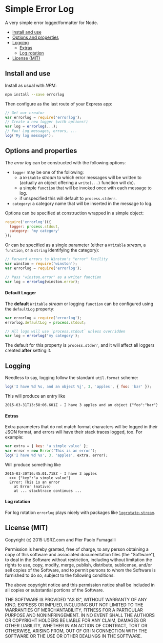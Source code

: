 Simple Error Log
================

A very simple error logger/formatter for Node.

* [Install and use](#install-and-use)
* [Options and properties](#options-and-properties)
* [Logging](#logging)
  * [Extras](#extras)
  * [Log rotation](#log-rotation)
* [License (MIT)](#license-mit-)



Install and use
---------------

Install as usual with _NPM_:

```bash
npm install --save errorlog
```

Then configure as the last route of your Express app:

```javascript
// Get our creator
var errorlog = require('errorlog');
// Create a new logger (with options!)
var log = errorlog(...);
// Foo! Log messages, errors, ...
log('My log message');
```



Options and properties
----------------------

The _error log_ can be constructed with the following options:

* `logger` may be one of the following:
  * a `Writable` _stream_ to which error messages will be written to (actually
    an object offering a `write(...)` function will do).
  * a simple `function` that will be invoked once with each message to log.
  * if unspecified this will default to `process.stderr`.
* `category`: a category name that will be inserted in the message to log.

Options can be specified at construction wrapped in a simple object:

```javascript
require('errorlog')({
  logger: process.stdout,
  category: 'my category'
});
```

Or can be specified as a single parameter (either a `Writable` _stream_, a
`function`, or a `string` identifying the category):

```javascript
// Forward errors to Winston's "error" facility
var winston = require('winston');
var errorlog = require('errorlog');

// Pass "winston.error" as a writer function
var log = errorlog(winston.error);
```

#### Default Logger

The **default** `Writable` _stream_ or logging `function` can be configured
using the `defaultLog` property:

```javascript
var errorlog = require('errorlog');
errorlog.defaultLog = process.stdout;

// All logs will use `process.stdout` unless overridden
var log = errorlog('my category');
```

The default for this property is `process.stderr`, and it will affect all
loggers created **after** setting it.



Logging
-------

Needless to say, logging follow the standard `util.format` scheme:

```javascript
log('I have %d %s, and an object %j', 3, 'apples', { foo: 'bar' });
```

This will produce an entry like

```text
2015-03-31T13:58:06.601Z - I have 3 apples and an object {"foo":"bar"}
```

#### Extras

Extra parameters that do not match format characters will be logged in their
JSON format, and errors will have their stack traces logged, too. For example:

```javascript
var extra = { key: 'a simple value' };
var error = new Error('This is an error');
log('I have %d %s', 3, 'apples', extra, error);
```

Will produce something like

```text
2015-03-30T16:45:01.718Z - I have 3 apples
  >>> {"key":"a simple value"}
  Error: This is an error
    at Error (native)
    at ... stacktrace continues ...
```

#### Log rotation

For log rotation `errorlog` plays nicely with packages like
[`logrotate-stream`](https://www.npmjs.com/package/logrotate-stream).


License (MIT)
-------------

Copyright (c) 2015 USRZ.com and Pier Paolo Fumagalli

Permission is hereby granted, free of charge, to any person obtaining a copy of
this software and associated documentation files (the "Software"), to deal in
the Software without restriction, including without limitation the rights to
use, copy, modify, merge, publish, distribute, sublicense, and/or sell copies of
the Software, and to permit persons to whom the Software is furnished to do so,
subject to the following conditions:

The above copyright notice and this permission notice shall be included in all
copies or substantial portions of the Software.

THE SOFTWARE IS PROVIDED "AS IS", WITHOUT WARRANTY OF ANY KIND, EXPRESS OR
IMPLIED, INCLUDING BUT NOT LIMITED TO THE WARRANTIES OF MERCHANTABILITY,
FITNESS FOR A PARTICULAR PURPOSE AND NONINFRINGEMENT. IN NO EVENT SHALL THE
AUTHORS OR COPYRIGHT HOLDERS BE LIABLE FOR ANY CLAIM, DAMAGES OR OTHER
LIABILITY, WHETHER IN AN ACTION OF CONTRACT, TORT OR OTHERWISE, ARISING FROM,
OUT OF OR IN CONNECTION WITH THE SOFTWARE OR THE USE OR OTHER DEALINGS IN THE
SOFTWARE.

